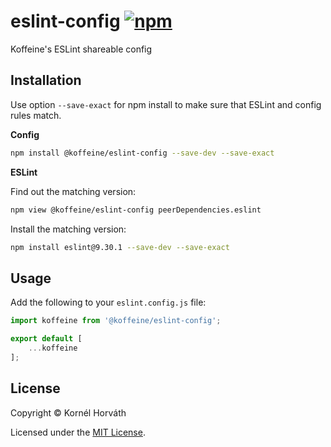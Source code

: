 <h1>
	eslint-config
	<a href="https://www.npmjs.com/package/@koffeine/eslint-config"><img alt="npm" src="https://img.shields.io/npm/v/@koffeine/eslint-config"></a>
</h1>

Koffeine's ESLint shareable config

## Installation

Use option `--save-exact` for npm install to make sure that ESLint and config rules match.

__Config__

```sh
npm install @koffeine/eslint-config --save-dev --save-exact
```

__ESLint__

Find out the matching version:

```sh
npm view @koffeine/eslint-config peerDependencies.eslint
```

Install the matching version:

```sh
npm install eslint@9.30.1 --save-dev --save-exact
```

## Usage

Add the following to your `eslint.config.js` file:

```js
import koffeine from '@koffeine/eslint-config';

export default [
    ...koffeine
];
```

## License

Copyright © Kornél Horváth

Licensed under the [MIT License](https://raw.githubusercontent.com/koffeine/eslint-config/master/LICENSE).
